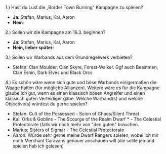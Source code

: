 1.) Hast du Lust die „Border Town Burning“ Kampagne zu spielen?  
 - **Ja**: Stefan, Marius, Kai, Aaron
 - **Nein**:  

2.) Sollen wir die Kampagne am 16.3. beginnen?  
 - **Ja**: Stefan, Marius, Kai, Aaron
 - **Nein, lieber später:**

3.) Sollen wir Warbands aus dem Grundregelwerk verbieten?  
 - Stefan: Clan Moulder, Clan Skyre, Forest-Walker. Ggf auch Beastmen, Clan Eshin, Dark Elves und Black Orcs  

4.) Es schön wäre wenn sich gute und böse Warbands einigermaßen die Waage halten (für mögliche Allianzen). Weitere wäre es für die Kampagne glaube ich gut, wenn es einen klassisch bösen Angreifer und einen klassisch guten Verteidiger gäbe. Welche Warband(s) und welche Objective(s) würdest du gerne spielen?  
 - Stefan: Cult of the Possessed - Scion of Chaos/Silent Threat
 - Kai: Orks & Goblins - The Scourge of the Realm
        Dwarf * - The Celestial Protectorate (falls wir noch mehr von "den guten" brauchen.
 - Marius: Sisters of Sigmar - The Celestial Protectorate
 - Aaron: Würde sehr gerne meine Dwarf Rangers spielen, wobei ich mir noch Merchant Caravans genauer anschauen will (die sollte jemand spielen hab ich gelesen)
